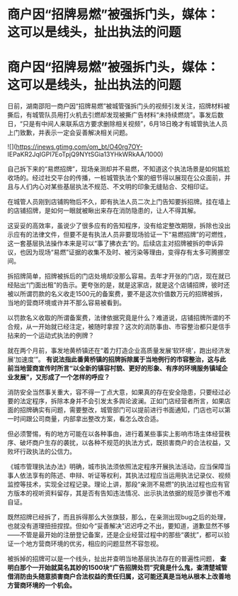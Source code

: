# 商户因“招牌易燃”被强拆门头，媒体：这可以是线头，扯出执法的问题

# 商户因“招牌易燃”被强拆门头，媒体：这可以是线头，扯出执法的问题

日前，湖南邵阳一商户因“招牌易燃”被城管强拆门头的视频引发关注，招牌材料被撕后，有城管队员用打火机去引燃却发现被撕广告材料“未持续燃烧”。事发后数日，“只是有中间人来联系店方要求删除相关视频”，6月18日晚才有城管执法人员上门致歉，并表示一定会妥善解决相关问题。

![](https://inews.gtimg.com/om_bt/O40rg7OY-
IEPaKR2JqIGPI7EoTpjQ9NYtSGia13YHkWRkAA/1000)

自己拆下来的“易燃招牌”，现场亲测却并不易燃，不知道这个执法场景是如何尴尬收场的。经过社交平台的传播，一桩城管执法个案的细节得以展现在公众面前，并且与人们内心对某些基层执法不规范、不文明的印象无缝贴合、交相印证。

在城管人员刚到店铺购物后不久，即有执法人员二次上门告知要拆招牌。挂在墙上的店铺招牌，是如何一眼就被瞅出来存在消防隐患的，让人不得其解。

这妥妥的高效率，虽说少了很多应有的告知程序，没有给定整改期限，拆除也没出示应有的法律文件，但要不是有执法人员非要现场验证一下“易燃招牌”的可燃性，这一套基层执法操作本来是可以“事了拂衣去”的。后续店主对招牌被拆的申诉异议，也因为现场“易燃”证据的收集不及时、被污染等理由，变得存有太多可腾挪空间。

拆招牌简单，招牌被拆后的门店处境却没那么容易。去年才开张的门店，现在就已经贴出“门面出租”的告示。更夸张的是，就是这家店，就是这个店铺招牌，彼时还被以所谓罚款的名义收走1500元的备案费，要不是这次价值数万元的招牌被拆，当地的营商环境或许并不那么容易被看到。

以罚款名义收取的所谓备案费，法律依据究竟是什么？难道说，店铺招牌所谓的不合规，从一开始就已经注定，被随时拿捏？这次的消防事由、市容整治都只是信手拈来的一个运动式执法的例牌？

就在两个月前，事发地黄桥镇还在“着力打造企业高质量发展‘软环境’，跑出经济发展‘加速度’”。
**有说法指此番黄桥镇的招牌拆除属于当地例行的市容整治，这与此前当地营商宣传时所言“以全新的镇容村貌、更好的形象、有序的环境服务镇域企业发展”，又形成了一个怎样的呼应？**

消防安全当然事关重大，容不得一丁点大意，如果真的存在安全隐患，只要经过必要的法定程序，拆除本身并不会引发太多舆论波澜。正如门店经营者所言，如果店面的招牌确实有问题，需要整改，城管部门可以提前进行书面通知，门店也可以第一时间跟公司商量，内部拿出整改方案，看怎么改合适。

但必须警惕，有的地方可能在以各种事由，进行着某些事实上影响市场主体经营秩序、破坏商户生存的袭扰，以各种不规范的执法方式，既损害商户的合法权益，又败坏行政执法的公信力。

《城市管理执法办法》明确，城市执法须依照法定程序开展执法活动，应当保障当事人依法享有的陈述、申辩、听证等权利，其执法过程应当运用执法记录仪、视频监控等技术，实现全过程记录。理论上讲，那段“亲测不易燃”的执法过程也应有官方版本的视听资料留存，其是否有告知违法情况、出示执法依据的规范步骤也不难自证。

既然招牌已经拆了，而且拆得那么大张旗鼓，那么，在亲测出现bug之后的处理，也就没有道理扭扭捏捏。但如今“妥善解决”迟迟呼之不出，要知道，道歉显然不够——不管是最开始的注册登记备案，还是企业经营过程中的那些“袭扰”，都可以验证一个地方营商环境的优劣，相应的问题显然不容忽视。

被拆掉的招牌可以是一个线头，扯出并查明当地基层执法存在的普遍性问题，
**查明白那个一开始就莫名其妙的1500块“广告招牌处罚”究竟是什么鬼，查清楚城管借消防由头随意损害商户合法权益的责任归属，这可能还真是当地从根本上改善地方营商环境的一个机会。**

